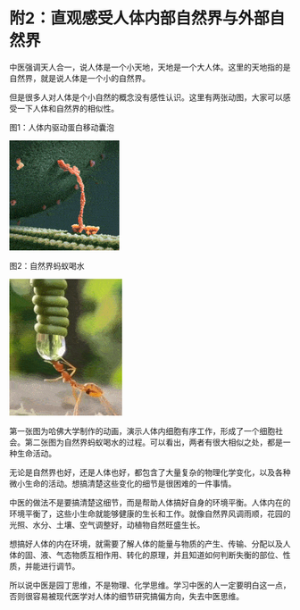 # 附2：直观感受人体内部自然界与外部自然界

中医强调天人合一，说人体是一个小天地，天地是一个大人体。这里的天地指的是自然界，就是说人体是一个小的自然界。

但是很多人对人体是个小自然的概念没有感性认识。这里有两张动图，大家可以感受一下人体和自然界的相似性。

图1：人体内驱动蛋白移动囊泡

![](img/xibaomayi1.gif)

图2：自然界蚂蚁喝水

![](img/xibaomayi2.gif)

第一张图为哈佛大学制作的动画，演示人体内细胞有序工作，形成了一个细胞社会。第二张图为自然界蚂蚁喝水的过程。可以看出，两者有很大相似之处，都是一种生命活动。

无论是自然界也好，还是人体也好，都包含了大量复杂的物理化学变化，以及各种微小生命的活动。想搞清楚这些变化的细节是很困难的一件事情。

中医的做法不是要搞清楚这细节，而是帮助人体搞好自身的环境平衡。人体内在的环境平衡了，这些小生命就能够健康的生长和工作。就像自然界风调雨顺，花园的光照、水分、土壤、空气调整好，动植物自然旺盛生长。

想搞好人体的内在环境，就需要了解人体的能量与物质的产生、传输、分配以及人体的固、液、气态物质互相作用、转化的原理，并且知道如何判断失衡的部位、性质，并能进行调节。

所以说中医是园丁思维，不是物理、化学思维。学习中医的人一定要明白这一点，否则很容易被现代医学对人体的细节研究搞偏方向，失去中医思维。 

